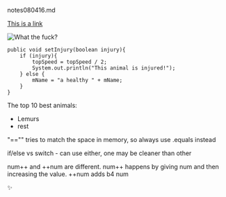 notes080416.md

[This is a link](https://en.wikipedia.org/wiki/Link_(The_Legend_of_Zelda))

![What the fuck?](http://i.imgur.com/RZoklRG.png)

    public void setInjury(boolean injury){
        if (injury){
            topSpeed = topSpeed / 2;
            System.out.println("This animal is injured!");
        } else {
            mName = "a healthy " + mName;
        }
    }

The top 10 best animals:

* Lemurs
* rest

"=="" tries to match the space in memory, so always use .equals instead

if/else vs switch - can use either, one may be cleaner than other

num++ and ++num are different. num++ happens by giving num and then increasing the value. ++num adds b4 num

:sparkles: